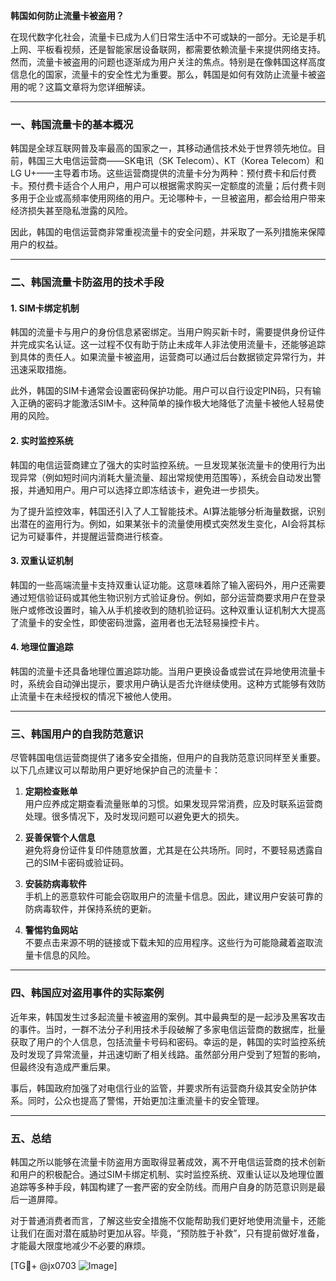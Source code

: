 **韩国如何防止流量卡被盗用？**

在现代数字化社会，流量卡已成为人们日常生活中不可或缺的一部分。无论是手机上网、平板看视频，还是智能家居设备联网，都需要依赖流量卡来提供网络支持。然而，流量卡被盗用的问题也逐渐成为用户关注的焦点。特别是在像韩国这样高度信息化的国家，流量卡的安全性尤为重要。那么，韩国是如何有效防止流量卡被盗用的呢？这篇文章将为您详细解读。

---

### 一、韩国流量卡的基本概况

韩国是全球互联网普及率最高的国家之一，其移动通信技术处于世界领先地位。目前，韩国三大电信运营商——SK电讯（SK Telecom）、KT（Korea Telecom）和LG U+——主导着市场。这些运营商提供的流量卡分为两种：预付费卡和后付费卡。预付费卡适合个人用户，用户可以根据需求购买一定额度的流量；后付费卡则多用于企业或高频率使用网络的用户。无论哪种卡，一旦被盗用，都会给用户带来经济损失甚至隐私泄露的风险。

因此，韩国的电信运营商非常重视流量卡的安全问题，并采取了一系列措施来保障用户的权益。

---

### 二、韩国流量卡防盗用的技术手段

#### 1. **SIM卡绑定机制**
韩国的流量卡与用户的身份信息紧密绑定。当用户购买新卡时，需要提供身份证件并完成实名认证。这一过程不仅有助于防止未成年人非法使用流量卡，还能够追踪到具体的责任人。如果流量卡被盗用，运营商可以通过后台数据锁定异常行为，并迅速采取措施。

此外，韩国的SIM卡通常会设置密码保护功能。用户可以自行设定PIN码，只有输入正确的密码才能激活SIM卡。这种简单的操作极大地降低了流量卡被他人轻易使用的风险。

#### 2. **实时监控系统**
韩国的电信运营商建立了强大的实时监控系统。一旦发现某张流量卡的使用行为出现异常（例如短时间内消耗大量流量、超出常规使用范围等），系统会自动发出警报，并通知用户。用户可以选择立即冻结该卡，避免进一步损失。

为了提升监控效率，韩国还引入了人工智能技术。AI算法能够分析海量数据，识别出潜在的盗用行为。例如，如果某张卡的流量使用模式突然发生变化，AI会将其标记为可疑事件，并提醒运营商进行核查。

#### 3. **双重认证机制**
韩国的一些高端流量卡支持双重认证功能。这意味着除了输入密码外，用户还需要通过短信验证码或其他生物识别方式验证身份。例如，部分运营商要求用户在登录账户或修改设置时，输入从手机接收到的随机验证码。这种双重认证机制大大提高了流量卡的安全性，即使密码泄露，盗用者也无法轻易操控卡片。

#### 4. **地理位置追踪**
韩国的流量卡还具备地理位置追踪功能。当用户更换设备或尝试在异地使用流量卡时，系统会自动弹出提示，要求用户确认是否允许继续使用。这种方式能够有效防止流量卡在未经授权的情况下被他人使用。

---

### 三、韩国用户的自我防范意识

尽管韩国电信运营商提供了诸多安全措施，但用户的自我防范意识同样至关重要。以下几点建议可以帮助用户更好地保护自己的流量卡：

1. **定期检查账单**  
   用户应养成定期查看流量账单的习惯。如果发现异常消费，应及时联系运营商处理。很多情况下，及时发现问题可以避免更大的损失。

2. **妥善保管个人信息**  
   避免将身份证件复印件随意放置，尤其是在公共场所。同时，不要轻易透露自己的SIM卡密码或验证码。

3. **安装防病毒软件**  
   手机上的恶意软件可能会窃取用户的流量卡信息。因此，建议用户安装可靠的防病毒软件，并保持系统的更新。

4. **警惕钓鱼网站**  
   不要点击来源不明的链接或下载未知的应用程序。这些行为可能隐藏着盗取流量卡信息的风险。

---

### 四、韩国应对盗用事件的实际案例

近年来，韩国发生过多起流量卡被盗用的案例。其中最典型的是一起涉及黑客攻击的事件。当时，一群不法分子利用技术手段破解了多家电信运营商的数据库，批量获取了用户的个人信息，包括流量卡号码和密码。幸运的是，韩国的实时监控系统及时发现了异常流量，并迅速切断了相关线路。虽然部分用户受到了短暂的影响，但最终没有造成严重后果。

事后，韩国政府加强了对电信行业的监管，并要求所有运营商升级其安全防护体系。同时，公众也提高了警惕，开始更加注重流量卡的安全管理。

---

### 五、总结

韩国之所以能够在流量卡防盗用方面取得显著成效，离不开电信运营商的技术创新和用户的积极配合。通过SIM卡绑定机制、实时监控系统、双重认证以及地理位置追踪等多种手段，韩国构建了一套严密的安全防线。而用户自身的防范意识则是最后一道屏障。

对于普通消费者而言，了解这些安全措施不仅能帮助我们更好地使用流量卡，还能让我们在面对潜在威胁时更加从容。毕竟，“预防胜于补救”，只有提前做好准备，才能最大限度地减少不必要的麻烦。

[TG💪+ @jx0703 ![Image](https://github.com/user-attachments/assets/dbca1d08-cadb-493c-b0ec-ad6f7a83f270)]